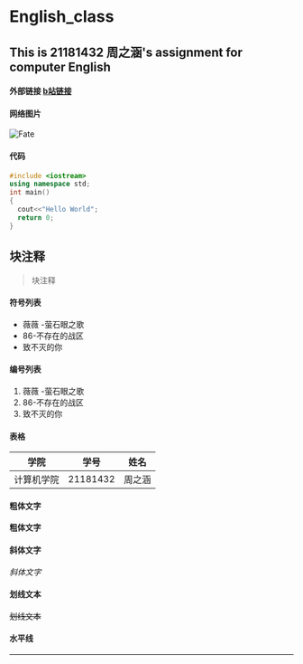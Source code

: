 # English_class
## This is 21181432 周之涵's assignment for computer English

#### 外部链接 [b站链接](http://www.bilibili.com/)
#### 网络图片 
![Fate](https://gimg2.baidu.com/image_search/src=http%3A%2F%2Fimg4.tbcdn.cn%2Ftfscom%2Fi3%2F1734538104%2FTB2i9obbSsQ2uJjSZFFXXXYUFXa_%21%211734538104.jpg&refer=http%3A%2F%2Fimg4.tbcdn.cn&app=2002&size=f9999,10000&q=a80&n=0&g=0n&fmt=jpeg?sec=1622280462&t=ff9c6eb3d5270ff26b4dbf3aafe7be1f)
#### 代码
```c++
#include <iostream>
using namespace std;
int main()
{
  cout<<"Hello World";
  return 0;
}
```
## 块注释
>块注释
#### 符号列表
- 薇薇 -萤石眼之歌
- 86-不存在的战区
- 致不灭的你
#### 编号列表
1. 薇薇 -萤石眼之歌
2. 86-不存在的战区
3. 致不灭的你
#### 表格
|学院|学号|姓名|
| ----  |  ----  |  ---  |
|计算机学院|21181432|周之涵|
#### 粗体文字
**粗体文字**
#### 斜体文字
*斜体文字*
#### 划线文本
~~划线文本~~
#### 水平线
***
